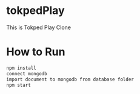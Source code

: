 # tokpedPlay
This is Tokped Play Clone

# How to Run
```bash
npm install
connect mongodb
import document to mongodb from database folder
npm start
```

